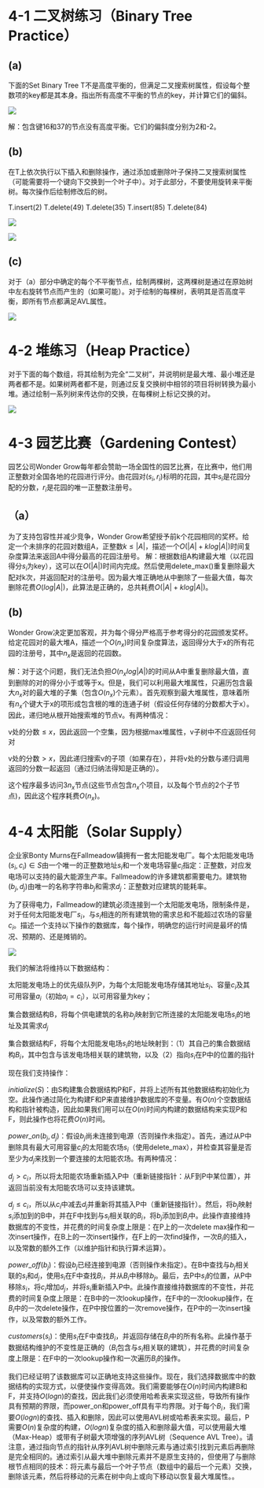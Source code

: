 # 4-1 二叉树练习（Binary Tree Practice）

## (a)

下面的Set Binary Tree T不是高度平衡的，但满足二叉搜索树属性，假设每个整数项的key都是其本身。指出所有高度不平衡的节点的key，并计算它们的偏斜。

![](https://raw.githubusercontent.com/lialong/algorithms-6006/main/problemSet/04/1.png)

解：包含键16和37的节点没有高度平衡。它们的偏斜度分别为2和-2。

## (b)

在T上依次执行以下插入和删除操作，通过添加或删除叶子保持二叉搜索树属性（可能需要将一个键向下交换到一个叶子中）。对于此部分，不要使用旋转来平衡树。每次操作后绘制修改后的树。

T.insert(2)
T.delete(49)
T.delete(35)
T.insert(85)
T.delete(84)

![](https://raw.githubusercontent.com/lialong/algorithms-6006/main/problemSet/04/2.png)

![](https://raw.githubusercontent.com/lialong/algorithms-6006/main/problemSet/04/3.png)

## (c)

对于（a）部分中确定的每个不平衡节点，绘制两棵树，这两棵树是通过在原始树中左右旋转节点而产生的（如果可能）。对于绘制的每棵树，表明其是否高度平衡，即所有节点都满足AVL属性。

![](https://raw.githubusercontent.com/lialong/algorithms-6006/main/problemSet/04/4.png)

# 4-2 堆练习（Heap Practice）

对于下面的每个数组，将其绘制为完全“二叉树”，并说明树是最大堆、最小堆还是两者都不是。如果树两者都不是，则通过反复交换树中相邻的项目将树转换为最小堆。通过绘制一系列树来传达你的交换，在每棵树上标记交换的对。

![](C:\Users\lizelong\AppData\Roaming\marktext\images\2024-08-30-16-20-39-image.png)

# 4-3 园艺比赛（Gardening Contest）

园艺公司Wonder Grow每年都会赞助一场全国性的园艺比赛，在比赛中，他们用正整数对全国各地的花园进行评分。由花园对$(s_i,r_i)$标明的花园，其中$s_i$是花园分配的分数，$r_i$是花园的唯一正整数注册号。

## （a）

为了支持包容性并减少竞争，Wonder Grow希望授予前k个花园相同的奖杯。给定一个未排序的花园对数组A，正整数$k\le|A|$，描述一个$O(|A|+klog|A|)$时间复杂度算法来返回A中得分最高的花园注册号。
解：根据数组A构建最大堆（以花园得分$s_i$为key），这可以在$O(|A|)$时间内完成。然后使用delete_max()重复删除最大配对k次，并返回配对的注册号。因为最大堆正确地从中删除了一些最大值，每次删除花费$O(log|A|)$，此算法是正确的，总共耗费$O(|A|+klog|A|)$。

## (b)

Wonder Grow决定更加客观，并为每个得分严格高于参考得分的花园颁发奖杯。给定花园对的最大堆A，描述一个$O(n_x)$时间复杂度算法，返回得分大于x的所有花园的注册号，其中$n_x$是返回的花园数。

解：对于这个问题，我们无法负担$O(n_x log|A|)$的时间从A中重复删除最大值，直到删除的对的得分小于或等于x。但是，我们可以利用最大堆属性，只遍历包含最大$n_x$对的最大堆的子集（包含$O(n_x)$个元素）。首先观察到最大堆属性，意味着所有$n_x$个键大于x的项形成包含根的堆的连通子树（假设任何存储的分数都大于x）。因此，递归地从根开始搜索堆的节点v。有两种情况：

v处的分数$\le x$，因此返回一个空集，因为根据max堆属性，v子树中不应返回任何对

v处的分数$>x$，因此递归搜索v的子项（如果存在），并将v处的分数与递归调用返回的分数一起返回（通过归纳法得知是正确的）。

这个程序最多访问$3n_x$节点(这些节点包含$n_x$个项目，以及每个节点的2个子节点)，因此这个程序耗费$O(n_x)$。

# 4-4 太阳能（Solar Supply）

企业家Bonty Murns在Fallmeadow镇拥有一套太阳能发电厂。每个太阳能发电场$(s_i,c_i)\in S$由一个唯一的正整数地址$s_i$和一个发电场容量$c_i$指定：正整数，对应发电场可以支持的最大能源生产率。Fallmeadow的许多建筑都需要电力。建筑物$(b_j,d_j)$由唯一的名称字符串$b_j$和需求$d_j$：正整数对应建筑的能耗率。

为了获得电力，Fallmeadow的建筑必须连接到一个太阳能发电场，限制条件是，对于任何太阳能发电厂$s_i$，与$s_i$相连的所有建筑物的需求总和不能超过农场的容量$c_i$。描述一个支持以下操作的数据库，每个操作，明确您的运行时间是最坏的情况、预期的、还是摊销的。

![](https://raw.githubusercontent.com/lialong/algorithms-6006/main/problemSet/04/6.png)

我们的解法将维持以下数据结构：

太阳能发电场上的优先级队列P，为每个太阳能发电场存储其地址$s_i$、容量$c_i$及其可用容量$a_i$（初始$a_i=c_i$），以可用容量为key；

集合数据结构B，将每个供电建筑的名称$b_j$映射到它所连接的太阳能发电场$s_i$的地址及其需求$d_j$

集合数据结构F，将每个太阳能发电场$s_i$的地址映射到：（1）其自己的集合数据结构$B_i$，其中包含与该发电场相关联的建筑物，以及（2）指向$s_i$在P中的位置的指针

现在我们支持操作：

$initialize(S)$：由S构建集合数据结构P和F，并将上述所有其他数据结构初始化为空。此操作通过简化为构建F和P来直接维护数据库的不变量。有$O(n)$个空数据结构和指针被构造，因此如果我们用可以在$O(n)$时间内构建的数据结构来实现P和F，则此操作也将花费$O(n)$时间。

$power\_on(b_j, d_j)$：假设$b_j$尚未连接到电源（否则操作未指定）。首先，通过从P中删除具有最大可用容量$c_i$的太阳能农场$s_i$（使用delete_max），并检查其容量是否至少为$d_j$来找到一个要连接的太阳能农场。有两种情况：

$d_j > c_i$，所以将太阳能农场重新插入P中（重新链接指针：从F到P中某位置），并返回当前没有太阳能农场可以支持该建筑。

$d_j\le c_i$，所以从$c_i$中减去$d_j$并重新将其插入P中（重新链接指针）。然后，将$b_j$映射$s_i$添加到的B中，并在F中找到与$s_i$相关联的$B_i$，将$b_j$添加到$B_i$中。此操作直接维持数据库的不变性，并花费的时间复杂度上限是：在P上的一次delete max操作和一次insert操作，在B上的一次insert操作，在F上的一次find操作，一次$B_i$的插入，以及常数的额外工作（以维护指针和执行算术运算）。

$power\_off(b_j)$：假设$b_j$已经连接到电源（否则操作未指定）。在B中查找与$b_j$相关联的$s_i$和$d_j$，使用$s_i$在F中查找$B_i$，并从$B_i$中移除$b_j$。最后，去P中$s_i$的位置，从P中移除$s_i$，将$c_i$增加$d_j$，并将$s_i$重新插入P中。此操作直接维持数据库的不变性，并花费的时间复杂度上限是：在B中的一次lookup操作，在F中的一次lookup操作，在$B_i$中的一次delete操作，在P中按位置的一次remove操作，在P中的一次insert操作，以及常数的额外工作。

$customers(s_i)$：使用$s_i$在F中查找$B_i$，并返回存储在$B_i$中的所有名称。此操作基于数据结构维护的不变性是正确的（$B_i$包含与$s_i$相关联的建筑），并花费的时间复杂度上限是：在F中的一次lookup操作和一次遍历$B_i$的操作。

我们已经证明了该数据库可以正确地支持这些操作。现在，我们选择数据库中的数据结构的实现方式，以便使操作变得高效。我们需要能够在$O(n)$时间内构建B和F，并支持$O(logn)$的查找，因此我们必须使用哈希表来实现这些，导致所有操作具有预期的界限，而power_on和power_off具有平均界限。对于每个$B_i$，我们需要$O(logn)$的查找、插入和删除，因此可以使用AVL树或哈希表来实现。最后，P需要$O(n)$复杂度的构建，$O(log n)$复杂度的插入和删除最大值，可以使用最大堆（Max-Heap）或带有子树最大项增强的序列AVL树（Sequence AVL Tree）。请注意，通过指向节点的指针从序列AVL树中删除元素与通过索引找到元素后再删除是完全相同的。通过索引从最大堆中删除元素并不是原生支持的，但使用了与删除根节点相同的技术：将元素与最后一个叶子节点（数组中的最后一个元素）交换，删除该元素，然后将移动的元素在树中向上或向下移动以恢复最大堆属性。。